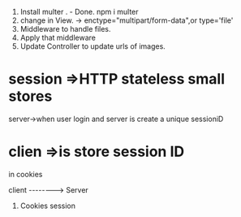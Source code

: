 1. Install multer . - Done. npm i multer
2. change in View. -> enctype="multipart/form-data",or type='file'
3. Middleware to handle files.
4. Apply that middleware
5. Update Controller to update urls of images.


# session    =>HTTP stateless   small stores






server->when user login and server is create a unique sessioniD

# clien =>is store session ID
 in cookies


client                    -------->            Server 
          
 1. Cookies            session


